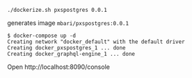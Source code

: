 
```
./dockerize.sh pxspostgres 0.0.1
```
generates image `mbari/pxspostgres:0.0.1`


```
$ docker-compose up -d
Creating network "docker_default" with the default driver
Creating docker_pxspostgres_1 ... done
Creating docker_graphql-engine_1 ... done
```

Open http://localhost:8090/console
